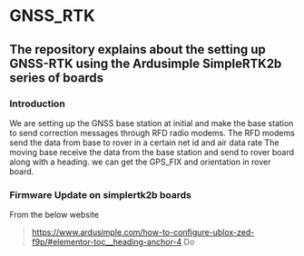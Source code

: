 # GNSS_RTK

## The repository explains about the setting up GNSS-RTK using the Ardusimple SimpleRTK2b series of boards
### Introduction
We are setting up the GNSS base station at initial and make the base station to send correction messages through RFD radio modems.
The RFD modems send the data from base to rover in a certain net id and air data rate
The moving base receive the data from the base station and send to rover board along with a heading. we can get the GPS_FIX and orientation in rover board.

### Firmware Update on simplertk2b boards
From the below website 
> https://www.ardusimple.com/how-to-configure-ublox-zed-f9p/#elementor-toc__heading-anchor-4
Do
